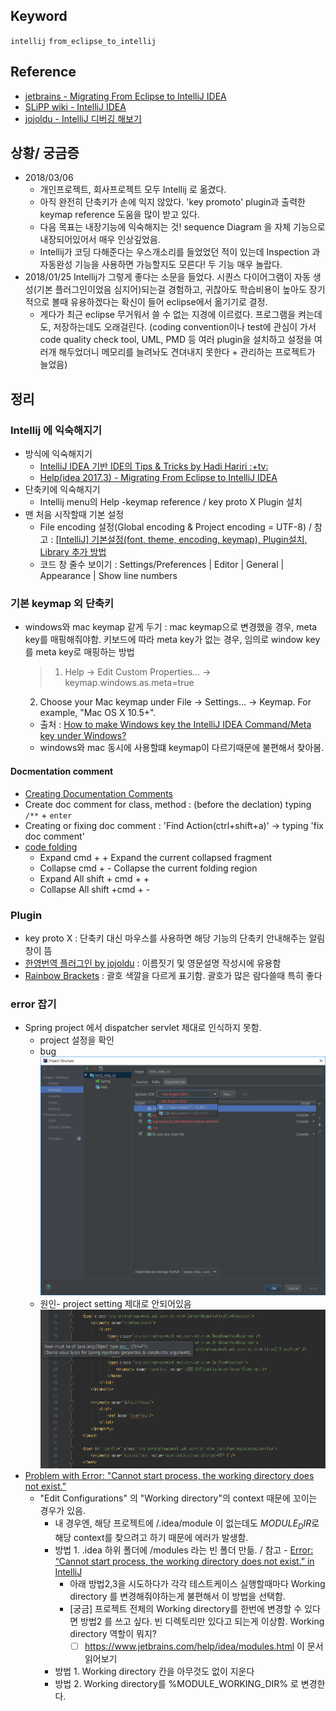 ## Keyword
`intellij` `from_eclipse_to_intellij`

## Reference
- [jetbrains - Migrating From Eclipse to IntelliJ IDEA](https://www.jetbrains.com/help/idea/eclipse.html)
- [SLiPP wiki - IntelliJ IDEA](https://www.slipp.net/wiki/display/IDE/IntelliJ+IDEA)
- [jojoldu - IntelliJ 디버깅 해보기](http://jojoldu.tistory.com/149?category=678716)

## 상황/ 궁금증
- 2018/03/06 
  - 개인프로젝트, 회사프로젝트 모두 Intellij 로 옮겼다.
  - 아직 완전히 단축키가 손에 익지 않았다. 'key promoto' plugin과 출력한 keymap reference 도움을 많이 받고 있다. 
  - 다음 목표는 내장기능에 익숙해지는 것! sequence Diagram 을 자체 기능으로 내장되어있어서 매우 인상깊었음. 
  - Intellij가 코딩 다해준다는 우스개소리를 들었었던 적이 있는데 Inspection 과 자동완성 기능을 사용하면 가능할지도 모른다! 두 기능 매우 놀랍다.
- 2018/01/25 Intellij가 그렇게 좋다는 소문을 들었다. 시퀀스 다이어그램이 자동 생성(기본 플러그인이었음 심지어)되는걸 경험하고, 귀찮아도 학습비용이 높아도 장기적으로 볼때 유용하겠다는 확신이 들어 eclipse에서 옮기기로 결정. 
  - 게다가 최근 eclipse 무거워서 쓸 수 없는 지경에 이르렀다. 프로그램을 켜는데도, 저장하는데도 오래걸린다. (coding convention이나 test에 관심이 가서 code quality check tool, UML, PMD 등 여러 plugin을 설치하고 설정을 여러개 해두었더니 메모리를 늘려놔도 견뎌내지 못한다 + 관리하는 프로젝트가 늘었음)

## 정리
### Intellij 에 익숙해지기
- 방식에 익숙해지기
  - [IntelliJ IDEA 기반 IDE의 Tips & Tricks by Hadi Hariri :+tv:](https://youtu.be/haEvl7ZV5sU)
  - [Help(idea 2017.3) - Migrating From Eclipse to IntelliJ IDEA](https://www.jetbrains.com/help/idea/2017.3/eclipse.html?utm_campaign=IU&utm_content=2017.3&utm_medium=help_link&utm_source=from_product)
- 단축키에 익숙해지기
  - Intellij menu의 Help -keymap reference / key proto X Plugin 설치
- 맨 처음 시작할때 기본 설정
  - File encoding 설정(Global encoding & Project encoding = UTF-8) / 참고 : [[IntelliJ] 기본설정(font, theme, encoding, keymap), Plugin설치, Library 추가 방법](http://blog.woniper.net/184?category=537962)
  - 코드 창 줄수 보이기 : Settings/Preferences | Editor | General | Appearance | Show line numbers 

### 기본 keymap 외 단축키
- windows와 mac keymap 같게 두기 : mac keymap으로 변경했을 경우, meta key를 매핑해줘야함. 키보드에 따라 meta key가 없는 경우, 임의로 window key를 meta key로 매핑하는 방법
  > 1. Help -> Edit Custom Properties... -> keymap.windows.as.meta=true
  2. Choose your Mac keymap under File -> Settings... -> Keymap. For example, "Mac OS X 10.5+".
  - 출처 : [How to make Windows key the IntelliJ IDEA Command/Meta key under Windows?](https://stackoverflow.com/questions/32921994/how-to-make-windows-key-the-intellij-idea-command-meta-key-under-windows?utm_medium=organic&utm_source=google_rich_qa&utm_campaign=google_rich_qa)
  - windows와 mac 동시에 사용할떄 keymap이 다르기때문에 불편해서 찾아봄. 

#### Docmentation comment
- [Creating Documentation Comments](https://www.jetbrains.com/help/idea/creating-documentation-comments.html)
- Create doc comment for class, method : (before the declation) typing `/**` + `enter`
- Creating or fixing doc comment : 'Find Action(ctrl+shift+a)' -> typing 'fix doc comment'
- [code folding](https://www.jetbrains.com/help/idea/code-folding.html)
  - Expand  cmd + +   Expand the current collapsed fragment
  - Collapse  cmd + -  Collapse the current folding region
  - Expand All  shift + cmd + + 
  - Collapse All  shift +cmd + - 

### Plugin
- key proto X : 단축키 대신 마우스를 사용하면 해당 기능의 단축키 안내해주는 알림창이 뜸
- [한영번역 플러그인 by jojoldu](https://github.com/jojoldu/translator) : 이름짓기 및 영문설명 작성시에 유용함
- [Rainbow Brackets](https://plugins.jetbrains.com/plugin/10080-rainbow-brackets) : 괄호 색깔을 다르게 표기함. 괄호가 많은 람다쓸때 특히 좋다

### error 잡기
- Spring project 에서 dispatcher servlet 제대로 인식하지 못함.
  - project 설정을 확인
  - bug ![bug](/Image/IntellijSettingNoProjectSDK.png "bug 발생화면")
  - 원인- project setting 제대로 안되어있음 ![cause](/Image/IntellijSettingDispatherNotFound.png "bug 원인")
- [Problem with Error: "Cannot start process, the working directory does not exist."](https://intellij-support.jetbrains.com/hc/en-us/community/posts/207043685-Problem-with-Error-Cannot-start-process-the-working-directory-does-not-exist-)
  - "Edit Configurations" 의 "Working directory"의 context 때문에 꼬이는 경우가 있음.
    - 내 경우엔, 해당 프로젝트에 /.idea/module 이 없는데도 $MODULE_DIR$로 해당 context를 찾으려고 하기 때문에 에러가 발생함.
    - 방법 1. .idea 하위 폴더에 /modules 라는 빈 폴더 만듦. / 참고 - [Error: “Cannot start process, the working directory does not exist.” in IntelliJ](https://stackoverflow.com/questions/48098421/error-cannot-start-process-the-working-directory-does-not-exist-in-intellij)
      - 아래 방법2,3을 시도하다가 각각 테스트케이스 실행할때마다 Working directory 를 변경해줘야하는게 불편해서 이 방법을 선택함. 
      - [궁금] 프로젝트 전체의 Working directory를 한번에 변경할 수 있다면 방법2 를 쓰고 싶다. 빈 디렉토리만 있다고 되는게 이상함. Working directory 역할이 뭐지?
        - [ ] https://www.jetbrains.com/help/idea/modules.html 이 문서 읽어보기 
    - 방법 1. Working directory 칸을 아무것도 없이 지운다
    - 방법 2. Working directory를 %MODULE_WORKING_DIR% 로 변경한다.


